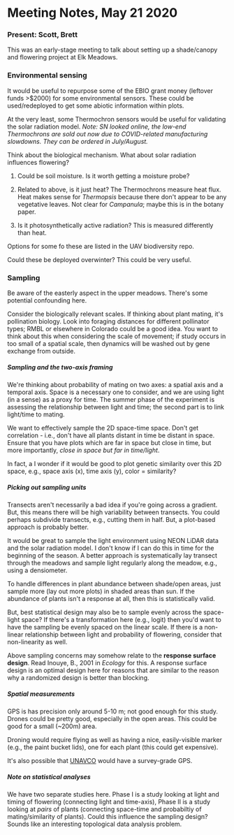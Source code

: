 # Meeting Notes, May 21 2020

### Present: Scott, Brett

This was an early-stage meeting to talk about setting up a shade/canopy and flowering project at Elk Meadows.

### Environmental sensing

It would be useful to repurpose some of the EBIO grant money (leftover funds >$2000) for some environmental sensors. These could be used/redeployed to get some abiotic information within plots.

At the very least, some Thermochron sensors would be useful for validating the solar radiation model. *Note: SN looked online, the low-end Thermochrons are sold out now due to COVID-related manufacturing slowdowns. They can be ordered in July/August.*

Think about the biological mechanism. What about solar radiation influences flowering?

1. Could be soil moisture. Is it worth getting a moisture probe?

2. Related to above, is it just heat? The Thermochrons measure heat flux. Heat makes sense for *Thermopsis* because there don't appear to be any vegetative leaves. Not clear for *Campanula*; maybe this is in the botany paper.

3. Is it photosynthetically active radiation? This is measured differently than heat.

Options for some fo these are listed in the UAV biodiversity repo.

Could these be deployed overwinter? This could be very useful.

### Sampling

Be aware of the easterly aspect in the upper meadows. There's some potential confounding here.

Consider the biologically relevant scales. If thinking about plant mating, it's pollination biology. Look into foraging distances for different pollinator types; RMBL or elsewhere in Colorado could be a good idea. You want to think about this when considering the scale of movement; if study occurs in too small of a spatial scale, then dynamics will be washed out by gene exchange from outside. 

##### Sampling and the two-axis framing

We're thinking about probability of mating on two axes: a spatial axis and a temporal axis. Space is a necessary one to consider, and we are using light (in a sense) as a proxy for time. The summer phase of the experiment is assessing the relationship between light and time; the second part is to link light/time to mating.

We want to effectively sample the 2D space-time space. Don't get correlation - i.e., don't have all plants distant in time be distant in space. Ensure that you have plots which are far in space but close in time, but more importantly, *close in space but far in time/light*.

In fact, a I wonder if it would be good to plot genetic similarity over this 2D space, e.g., space axis (x), time axis (y), color = similarity?

##### Picking out sampling units

Transects aren't necessarily a bad idea if you're going across a gradient. But, this means there will be high variability between transects. You could perhaps subdivide transects, e.g., cutting them in half. But, a plot-based approach is probably better.

It would be great to sample the light environment using NEON LiDAR data and the solar radiation model. I don't know if I can do this in time for the beginning of the season. A better approach is systematically lay transect through the meadows and sample light regularly along the meadow, e.g., using a densiometer. 

To handle differences in plant abundance between shade/open areas, just sample more (lay out more plots) in shaded areas than sun. If the abundance of plants isn't a response at all, then this is statistically valid.

But, best statistical design may also be to sample evenly across the space-light space? If there's a transformation here (e.g., logit) then you'd want to have the sampling be evenly spaced on the linear scale. If there is a non-linear relationship between light and probability of flowering, consider that non-linearity as well.

Above sampling concerns may somehow relate to the **response surface design**. Read Inouye, B., 2001 in *Ecology* for this. A response surface design is an optimal design here for reasons that are similar to the reason why a randomized design is better than blocking. 

##### Spatial measurements

GPS is has precision only around 5-10 m; not good enough for this study. Drones could be pretty good, especially in the open areas. This could be good for a small (~200m) area. 

Droning would require flying as well as having a nice, easily-visible marker (e.g., the paint bucket lids), one for each plant (this could get expensive).

It's also possible that [UNAVCO](https://www.unavco.org/) would have a survey-grade GPS.

##### Note on statistical analyses

We have two separate studies here. Phase I is a study looking at light and timing of flowering (connecting light and time-axis), Phase II is a study looking at *pairs* of plants (connecting space-time and probabiltiy of mating/similarity of plants). Could this influence the sampling design? Sounds like an interesting topological data analysis problem.




